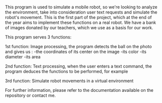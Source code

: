 This program is used to simulate a mobile robot, so we're looking to analyze the environment, take into consideration user text requests and simulate the robot's movement. 
This is the first part of the project, which at the end of the year aims to implement these functions on a real robot.
We have a bank of images donated by our teachers, which we use as a basis for our work.

This program serves 3 functions:

1st function: Image processing, the program detects the ball on the photo and gives us :
-the coordinates of its center on the image
-its color
-its diameter
-its area

2nd function: Text processing, when the user enters a text command, the program deduces the functions to be performed, for example 

3rd function: Simulate robot movements in a virtual environment

For further information, please refer to the documentation available on the repository or contact me.

